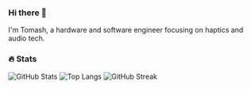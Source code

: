 ### Hi there 👋
I'm Tomash, a hardware and software engineer focusing on haptics and audio tech.
### :fire: Stats
![GitHub Stats](https://github-readme-stats.vercel.app/api?username=ghztomash&count_private=true&theme=dracula&show_icons=true&hide_border=true&hide_title=false&include_all_commits=true&disable_animations=true&hide=issues,contribs)
![Top Langs](https://github-readme-stats.vercel.app/api/top-langs/?username=ghztomash&count_private=true&include_all_commits=true&theme=dracula&layout=compact&hide_border=true)
![GitHub Streak](https://streak-stats.demolab.com?user=ghztomash&theme=dracula&hide_border=true&count_private=true&include_all_commits=true)


<!--
**ghztomash/ghztomash** is a ✨ _special_ ✨ repository because its `README.md` (this file) appears on your GitHub profile.

Here are some ideas to get you started:

- 🔭 I’m currently working on ...
- 🌱 I’m currently learning ...
- 👯 I’m looking to collaborate on ...
- 🤔 I’m looking for help with ...
- 💬 Ask me about ...
- 📫 How to reach me: ...
- 😄 Pronouns: ...
- ⚡ Fun fact: ...
-->

